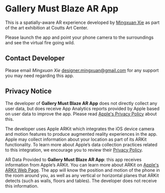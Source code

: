 # Gallery Must Blaze AR App

This is a spatially-aware AR experience developed by [Mingxuan Xie](https://mingxuan.fun/) as part of the art exhibition at Coutts Art Center.  

Please launch the app and point your phone camera to the surroundings and see the virtual fire going wild.

## Contact Developer
Please email *Mingxuan Xie* designer.mingxuan@gmail.com for any support you may need regarding this app.

## Privacy Notice
The developer of **Gallery Must Blaze AR App** does not directly collect any user data, but does receive App Analytics reports provided by Apple based on user data to improve the app. Please read [Apple's Privacy Policy](https://www.apple.com/legal/privacy/en-ww/) about this. 

The developer uses Apple ARKit which integrates the iOS device camera and motion features to produce augmented reality experiences in the app. Apple may collect information about your location as part of its ARKit functionality. To learn more about Apple’s data collection practices related to this integration, we encourage you to review their [Privacy Policy](https://www.apple.com/legal/privacy/en-ww/). 

AR Data Provided to **Gallery Must Blaze AR App**: this app receives information from Apple’s ARKit. You can learn more about ARKit on [Apple's ARKit Web Page](https://developer.apple.com/arkit/).  The app will know the position and motion of the phone in the room around you, as well as any vertical or horizontal planes that ARKit detects (such as walls, floors and tables). The developer does not receive this information.